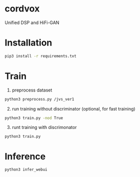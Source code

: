 # cordvox
Unified DSP and HiFi-GAN

# Installation
```sh
pip3 install -r requirements.txt
```

# Train
1. preprocess dataset
```sh
python3 preprocess.py /jvs_ver1
```

2. run training without discriminator (optional, for fast training)
```sh
python3 train.py -nod True
```

3. runt training with discrimonator
```
python3 train.py 
```

# Inference
```sh
python3 infer_webui
```